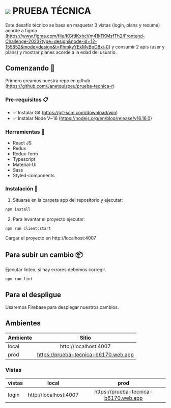 # ![](https://www.rimac.com/ventadigital/ami/assets/rebrand/logo-rimac.svg) PRUEBA TÉCNICA

Este desafío técnico se basa en maquetar 3 vistas (login, plans y resume) acorde a figma (https://www.figma.com/file/KGftIKxhcVm41kTKMsfTh2/Frontend-Challenge-2023?type=design&node-id=12-155852&mode=design&t=PhmkyYEkMyBpO8xi-0) y consumir 2 apis (user y plans) y mostrar planes acorde a la edad del usuario.

## Comenzando 🚀

Primero creamos nuestra repo en github (https://github.com/Janetquispeu/prueba-tecnica-r)

### Pre-requisitos 📋

- ✅ Instalar Git (https://git-scm.com/download/win)
- ✅ Instalar Node V~16 (https://nodejs.org/en/blog/release/v16.16.0)

### Herramientas 🔧
- React JS
- Redux
- Redux-form
- Typescript
- Material-UI
- Sass
- Styled-components

### Instalación 🔧

1. Situarse en la carpeta app del repositorio y ejecutar:
```bash
npm install 
```

2. Para levantar el proyecto ejecutar:
```bash
npm run client:start 
```
Cargar el proyecto en http://localhost:4007

## Para subir un cambio 📦
Ejecutar linteo, si hay errores debemos corregir.
```bash
npm run lint
```

## Para el despligue
Usaremos Firebase para desplegar nuestros cambios.

## Ambientes

| Ambiente | Sitio |
|:------------- |:---------------:|
| local   | http://localhost:4007   |
| prod   | https://prueba-tecnica-b6170.web.app  |

### Vistas

| vistas | local | prod |
|:------------- |:---------------:|:---------------:|
| login   | http://localhost:4007  | https://prueba-tecnica-b6170.web.app   |

